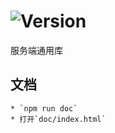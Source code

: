 # ![Version](https://img.shields.io/badge/version-8.43.22-green.svg)

服务端通用库

## 文档
    * `npm run doc`
    * 打开`doc/index.html`